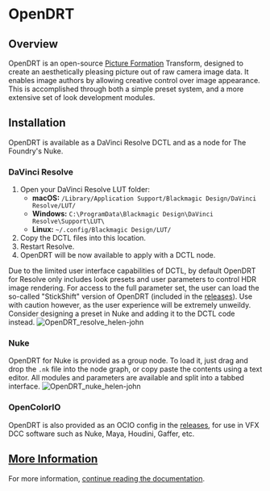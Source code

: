# OpenDRT

## Overview

OpenDRT is an open-source [Picture Formation](https://github.com/sobotka/scise/wiki/Picture-Formation) Transform, designed to create an aesthetically pleasing picture out of raw camera image data. It enables image authors by allowing creative control over image appearance. This is accomplished through both a simple preset system, and a more extensive set of look development modules.


## Installation

OpenDRT is available as a DaVinci Resolve DCTL and as a node for The Foundry's Nuke.


### DaVinci Resolve

1. Open your DaVinci Resolve LUT folder:
    * **macOS:** `/Library/Application Support/Blackmagic Design/DaVinci Resolve/LUT/`
    * **Windows:** `C:\ProgramData\Blackmagic Design\DaVinci Resolve\Support\LUT\`
    * **Linux:** `~/.config/Blackmagic Design/LUT/`
2. Copy the DCTL files into this location.
3. Restart Resolve.
4. OpenDRT will be now available to apply with a DCTL node.

Due to the limited user interface capabilities of DCTL, by default OpenDRT for Resolve only includes look presets and user parameters to control HDR image rendering. For access to the full parameter set, the user can load the so-called "StickShift" version of OpenDRT (included in the [releases](https://github.com/jedypod/open-display-transform/releases)). Use with caution however, as the user experience will be extremely unweildy. Consider designing a preset in Nuke and adding it to the DCTL code instead.
![OpenDRT_resolve_helen-john](https://github.com/user-attachments/assets/e63ca335-79d9-48f1-a2b8-7c590289649d)


### Nuke

OpenDRT for Nuke is provided as a group node. To load it, just drag and drop the `.nk` file into the node graph, or copy paste the contents using a text editor. All modules and parameters are available and split into a tabbed interface.
![OpenDRT_nuke_helen-john](https://github.com/user-attachments/assets/327953b2-fc38-4efd-bc96-b24d8f81dd22)


### OpenColorIO
OpenDRT is also provided as an OCIO config in the [releases](https://github.com/jedypod/open-display-transform/releases), for use in VFX DCC software such as Nuke, Maya, Houdini, Gaffer, etc.

## [More Information](docs/)

For more information, [continue reading the documentation](docs/).

